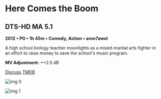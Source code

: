 # Here Comes the Boom

## DTS-HD MA 5.1

**2012 • PG • 1h 45m • Comedy, Action • aron7awol**

A high school biology teacher moonlights as a mixed-martial arts fighter in an effort to raise money to save the school's music program.

**MV Adjustment:** ++2.5 dB

[Discuss](https://www.avsforum.com/threads/bass-eq-for-filtered-movies.2995212/post-58631762)  [TMDB](87826)

![img 0](https://i.imgur.com/cnYirSE.jpg)

![img 1](https://i.imgur.com/3aMxEhw.png)

